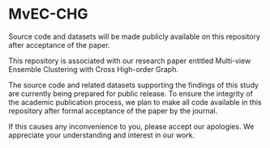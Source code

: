 # MvEC-CHG
Source code and datasets will be made publicly available on this repository after acceptance of the paper.

This repository is associated with our research paper entitled Multi-view Ensemble Clustering with Cross High-order Graph.

The source code and related datasets supporting the findings of this study are currently being prepared for public release. To ensure the integrity of the academic publication process, we plan to make all code available in this repository after formal acceptance of the paper by the journal.

If this causes any inconvenience to you, please accept our apologies. We appreciate your understanding and interest in our work. 
